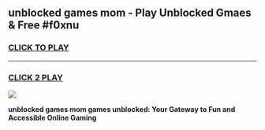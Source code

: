 
## unblocked games mom - Play Unblocked Gmaes & Free #f0xnu
<h3>
<a href="https://news.freeplayer.one?title=unblocked_games_mom&ref=26F">CLICK TO PLAY</a></h3>
<hr>

<h3>
<a href="https://news.freeplayer.one?title=unblocked_games_mom&ref=26F">CLICK 2 PLAY</a>
  
</h3>

<a href="https://news.freeplayer.one?title=unblocked_games_mom&ref=26F/"><img src="https://clearcache.store/games.png"></a>


**unblocked games mom games unblocked: Your Gateway to Fun and Accessible Online Gaming**
